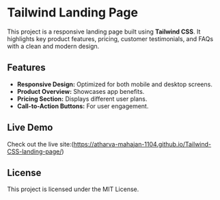 # Tailwind Landing Page

This project is a responsive landing page built using **Tailwind CSS**. It highlights key product features, pricing, customer testimonials, and FAQs with a clean and modern design.

## Features

- **Responsive Design:** Optimized for both mobile and desktop screens.
- **Product Overview:** Showcases app benefits.
- **Pricing Section:** Displays different user plans.
- **Call-to-Action Buttons:** For user engagement.

## Live Demo

Check out the live site:(https://atharva-mahajan-1104.github.io/Tailwind-CSS-landing-page/)

## License

This project is licensed under the MIT License.
